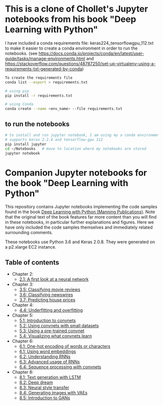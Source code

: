 # This is a clone of Chollet's Jupyter notebooks from his book "Deep Learning with Python"
I have included a conda requirements file: keras224_tensorflowgpu_112.txt  to make it easier to create a conda 
environment in order to run the notebooks. (see https://docs.conda.io/projects/conda/en/latest/user-guide/tasks/manage-environments.html and https://stackoverflow.com/questions/48787250/set-up-virtualenv-using-a-requirements-txt-generated-by-conda)

```bash
To create the requirements file
conda list --export > requirements.txt

# using pip
pip install -r requirements.txt

# using Conda
conda create --name <env_name> --file requirements.txt
```

## to run the notebooks
```bash
# to install and run jupyter notebook, I am using my a conda environment which 
# supports keras 2.2.4 and tensorflow-gpu 112
pip install jupyter
cd ~/Notebooks   # move to location where my notebooks are stored
jupyter notebook
```

# Companion Jupyter notebooks for the book "Deep Learning with Python"

This repository contains Jupyter notebooks implementing the code samples found in the book [Deep Learning with Python (Manning Publications)](https://www.manning.com/books/deep-learning-with-python?a_aid=keras&a_bid=76564dff). Note that the original text of the book features far more content than you will find in these notebooks, in particular further explanations and figures. Here we have only included the code samples themselves and immediately related surrounding comments.

These notebooks use Python 3.6 and Keras 2.0.8. They were generated on a p2.xlarge EC2 instance.

## Table of contents

* Chapter 2:
    * [2.1: A first look at a neural network](http://nbviewer.jupyter.org/github/fchollet/deep-learning-with-python-notebooks/blob/master/2.1-a-first-look-at-a-neural-network.ipynb)
* Chapter 3:
    * [3.5: Classifying movie reviews](http://nbviewer.jupyter.org/github/fchollet/deep-learning-with-python-notebooks/blob/master/3.5-classifying-movie-reviews.ipynb)
    * [3.6: Classifying newswires](http://nbviewer.jupyter.org/github/fchollet/deep-learning-with-python-notebooks/blob/master/3.6-classifying-newswires.ipynb)
    * [3.7: Predicting house prices](http://nbviewer.jupyter.org/github/fchollet/deep-learning-with-python-notebooks/blob/master/3.7-predicting-house-prices.ipynb)
* Chapter 4:
    * [4.4: Underfitting and overfitting](http://nbviewer.jupyter.org/github/fchollet/deep-learning-with-python-notebooks/blob/master/4.4-overfitting-and-underfitting.ipynb)
* Chapter 5:
    * [5.1: Introduction to convnets](http://nbviewer.jupyter.org/github/fchollet/deep-learning-with-python-notebooks/blob/master/5.1-introduction-to-convnets.ipynb)
    * [5.2: Using convnets with small datasets](http://nbviewer.jupyter.org/github/fchollet/deep-learning-with-python-notebooks/blob/master/5.2-using-convnets-with-small-datasets.ipynb)
    * [5.3: Using a pre-trained convnet](http://nbviewer.jupyter.org/github/fchollet/deep-learning-with-python-notebooks/blob/master/5.3-using-a-pretrained-convnet.ipynb)
    * [5.4: Visualizing what convnets learn](http://nbviewer.jupyter.org/github/fchollet/deep-learning-with-python-notebooks/blob/master/5.4-visualizing-what-convnets-learn.ipynb)
* Chapter 6:
    * [6.1: One-hot encoding of words or characters](http://nbviewer.jupyter.org/github/fchollet/deep-learning-with-python-notebooks/blob/master/6.1-one-hot-encoding-of-words-or-characters.ipynb)
    * [6.1: Using word embeddings](http://nbviewer.jupyter.org/github/fchollet/deep-learning-with-python-notebooks/blob/master/6.1-using-word-embeddings.ipynb)
    * [6.2: Understanding RNNs](http://nbviewer.jupyter.org/github/fchollet/deep-learning-with-python-notebooks/blob/master/6.2-understanding-recurrent-neural-networks.ipynb)
    * [6.3: Advanced usage of RNNs](http://nbviewer.jupyter.org/github/fchollet/deep-learning-with-python-notebooks/blob/master/6.3-advanced-usage-of-recurrent-neural-networks.ipynb)
    * [6.4: Sequence processing with convnets](http://nbviewer.jupyter.org/github/fchollet/deep-learning-with-python-notebooks/blob/master/6.4-sequence-processing-with-convnets.ipynb)
* Chapter 8:
    * [8.1: Text generation with LSTM](http://nbviewer.jupyter.org/github/fchollet/deep-learning-with-python-notebooks/blob/master/8.1-text-generation-with-lstm.ipynb)
    * [8.2: Deep dream](http://nbviewer.jupyter.org/github/fchollet/deep-learning-with-python-notebooks/blob/master/8.2-deep-dream.ipynb)
    * [8.3: Neural style transfer](http://nbviewer.jupyter.org/github/fchollet/deep-learning-with-python-notebooks/blob/master/8.3-neural-style-transfer.ipynb)
    * [8.4: Generating images with VAEs](http://nbviewer.jupyter.org/github/fchollet/deep-learning-with-python-notebooks/blob/master/8.4-generating-images-with-vaes.ipynb)
    * [8.5: Introduction to GANs](http://nbviewer.jupyter.org/github/fchollet/deep-learning-with-python-notebooks/blob/master/8.5-introduction-to-gans.ipynb
)
